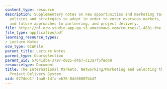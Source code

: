 ```yaml
---
content_type: resource
description: Supplementary notes on new opportunities and marketing targets, appropriate
  policies and strategies to adopt in order to enter overseas markets, traditional
  and future approaches to partnering, and project delivery.
file: https://ol-ocw-studio-app-qa.s3.amazonaws.com/courses/1-463j-the-impact-of-globalization-on-the-built-environment-fall-2009/027ded1f1aa014faeb768dd36007bbd7_MIT1_463JF09_notes06.pdf
file_type: application/pdf
learning_resource_types:
- Lecture Notes
ocw_type: OCWFile
parent_title: Lecture Notes
parent_type: CourseSection
parent_uid: 57641dba-3797-d025-d4b7-c13a7f5fedd9
resourcetype: Document
title: The International Markets, Networking/Marketing and Selecting the Appropriate
  Project Delivery System
uid: 027ded1f-1aa0-14fa-eb76-8dd36007bbd7
---
```

